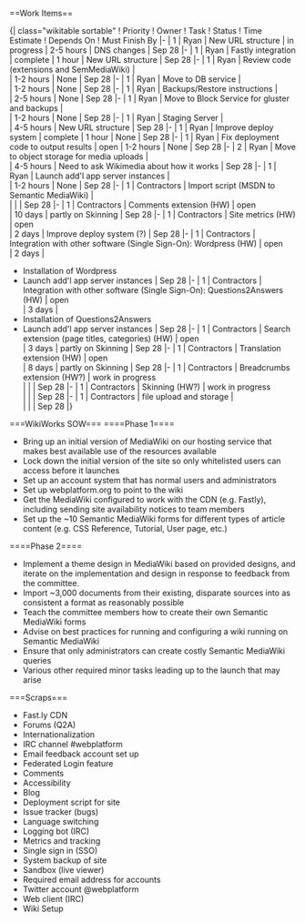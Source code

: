 ==Work Items==

{| class="wikitable sortable"
! Priority
! Owner
! Task
! Status
! Time Estimate
! Depends On
! Must Finish By
|-
| 1
| Ryan
| New URL structure
| in progress
| 2-5 hours
| DNS changes
| Sep 28
|-
| 1
| Ryan
| Fastly integration
| complete
| 1 hour
| New URL structure
| Sep 28
|-
| 1
| Ryan
| Review code (extensions and SemMediaWiki)
|                                        
| 1-2 hours
| None
| Sep 28
|-
| 1
| Ryan
| Move to DB service
|                                        
| 1-2 hours
| None
| Sep 28
|-
| 1
| Ryan
| Backups/Restore instructions
|                                        
| 2-5 hours
| None
| Sep 28
|-
| 1
| Ryan
| Move to Block Service for gluster and backups
|                                        
| 1-2 hours
| None
| Sep 28
|-
| 1
| Ryan
| Staging Server
|                                        
| 4-5 hours
| New URL structure
| Sep 28
|-
| 1
| Ryan
| Improve deploy system
| complete
| 1 hour
| None
| Sep 28
|-
| 1
| Ryan
| Fix deployment code to output results
| open
| 1-2 hours
| None
| Sep 28
|-
| 2
| Ryan
| Move to object storage for media uploads
|                                        
| 4-5 hours
| Need to ask Wikimedia about how it works
| Sep 28
|-
| 1
| Ryan
| Launch add'l app server instances
|                                        
| 1-2 hours
| None
| Sep 28
|-
| 1
| Contractors
| Import script (MSDN to Semantic MediaWiki)
|                                        
| 
| 
| Sep 28
|-
| 1
| Contractors
| Comments extension (HW)
| open                                       
| 10 days
| partly on Skinning
| Sep 28
|-
| 1
| Contractors
| Site metrics (HW)
| open                                       
| 2 days
| Improve deploy system (?)
| Sep 28
|-
| 1
| Contractors
| Integration with other software (Single Sign-On): Wordpress (HW)
| open                                       
| 2 days
| 
* Installation of Wordpress
* Launch add'l app server instances 
| Sep 28
|-
| 1
| Contractors
| Integration with other software (Single Sign-On): Questions2Answers (HW)
| open                                       
| 3 days
| 
* Installation of Questions2Answers
* Launch add'l app server instances 
| Sep 28
|-
| 1
| Contractors
| Search extension (page titles, categories) (HW)
| open                                       
| 3 days
| partly on Skinning
| Sep 28
|-
| 1
| Contractors
| Translation extension (HW)
| open                                       
| 8 days
| partly on Skinning
| Sep 28
|-
| 1
| Contractors
| Breadcrumbs extension (HW?)
| work in progress                                       
| 
| 
| Sep 28
|-
| 1
| Contractors
| Skinning (HW?)
| work in progress                                       
| 
| 
| Sep 28
|-
| 1
| Contractors
| file upload and storage
|                                        
| 
| 
| Sep 28
|}




===WikiWorks SOW===
====Phase 1====
* Bring up an initial version of MediaWiki on our hosting service that makes best available use of the resources available
* Lock down the initial version of the site so only whitelisted users can access before it launches
* Set up an account system that has normal users and administrators
* Set up webplatform.org to point to the wiki
* Get the MediaWiki configured to work with the CDN (e.g. Fastly), including sending site availability notices to team members
* Set up the ~10 Semantic MediaWiki forms for different types of article content (e.g. CSS Reference, Tutorial, User page, etc.)

====Phase 2====
* Implement a theme design in MediaWiki based on provided designs, and iterate on the implementation and design in response to feedback from the committee.
* Import ~3,000 documents from their existing, disparate sources into as consistent a format as reasonably possible
* Teach the committee members how to create their own Semantic MediaWiki forms
* Advise on best practices for running and configuring a wiki running on Semantic MediaWiki
* Ensure that only administrators can create costly Semantic MediaWiki queries
* Various other required minor tasks leading up to the launch that may arise

===Scraps===
* Fast.ly CDN
* Forums (Q2A)
* Internationalization
* IRC channel #webplatform
* Email feedback account set up
* Federated Login feature
* Comments
* Accessibility
* Blog
* Deployment script for site
* Issue tracker (bugs)
* Language switching
* Logging bot (IRC)
* Metrics and tracking
* Single sign in (SSO)
* System backup of site
* Sandbox (live viewer)
* Required email address for accounts
* Twitter account @webplatform
* Web client (IRC)
* Wiki Setup